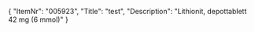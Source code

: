 {
  "ItemNr": "005923",
  "Title": "test",
  "Description": "Lithionit, depottablett 42 mg  (6 mmol)"
}
